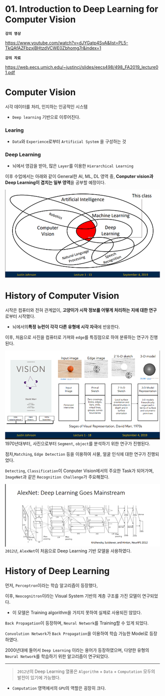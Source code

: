 # 01. Introduction to Deep Learning for Computer Vision

**`강의 영상`**                      

https://www.youtube.com/watch?v=dJYGatp4SvA&list=PL5-TkQAfAZFbzxjBHtzdVCWE0Zbhomg7r&index=1

**`강의 자료`** 

https://web.eecs.umich.edu/~justincj/slides/eecs498/498_FA2019_lecture01.pdf


# Computer Vision
시각 데이터를 처리, 인지하는 인공적인 시스템

- `Deep learning` 기반으로 이루어진다.

### Learing
- `Data`와 `Experience`로부터 `Artificial System` 을 구성하는 것
### Deep Learning
- 뇌에서 영감을 받아, 많은 `Layer`를 이용한 `Hierarchical Learning`

이후 수업에서는 아래와 같이 General한 AI, ML, DL 영역 중,  **Conputer vision과 Deep Learning이 겹치는 일부 영역**을 공부할 예정이다.

![alt text]({ABD4795E-EAF3-4D36-9A41-B5E081808E99}.png)


# History of Computer Vision

시작은 컴퓨터와 전혀 관계없이, **고양이가 시작 정보를 어떻게 처리하는 지에 대한 연구**로부터 시작했다.
- 뇌에서의**특정 뉴런이 각각 다른 유형에 시각 자극**에 반응한다.

이후, 처음으로 사진을 컴퓨터로 가져와 `edge`를 특징점으로 하여 분류하는 연구가 진행된다.

![alt text]({EE0DE70F-114F-4A6E-B3EC-AC4CFC11DD95}.png)
1970년대부터, 사진으로부터 `Segment`, `object`를 분석하기 위한 연구가 진행된다.

점차,`Matching`, `Edge Detection` 등을 이용하여 사물, 얼굴 인식에 대한 연구가 진행되었다.

`Detecting`, `Classification`이 Conputer Vision에서의 주요한 Task가 되어가며, `ImageNet`과 같은 `Recognition Challenge`가 주요해졌다.

![alt text]({CD521D57-F621-4F35-BA1B-4F13427FE28C}.png)
`2012년`, `AlexNet`이 처음으로 Deep Learning 기반 모델을 사용하였다.

# History of Deep Learning

먼저, `Perceptron`이라는 학습 알고리즘이 등장했다,

이후, `Neocognitron`이라는 Visual System 기반의 계층 구조를 가진 모델이 연구되었다.
- 이 모델은 Training algorithm을 가지지 못하여 실제로 사용되진 않았다.

`Back Propagation`이 등장하며, `Neural Network`를 Training할 수 있게 되었다.

`Convolution Network`가 `Back Propagation`을 이용하여 학습 가능한 Model로 등장하였다.

2000년대에 들어서 `Deep Learning` 이라는 용어가 등장하였으며, 다양한 유형의 `Neural Network`를 학습하기 위한 알고리즘이 연구되었다.

___


> `2012년`의 Deep Learning 열풍은 `Algorithm` + `Data` + `Computation` 모두의 발전이 있기에 가능했다.

- `Computation` 영역에서의 `GPU`의 역할은 굉장히 크다.

